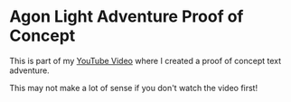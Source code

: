 # Agon Light Adventure Proof of Concept

This is part of my [YouTube Video](https://youtu.be/QIxYsg9FedA) where I created a proof of
concept text adventure.

This may not make a lot of sense if you don't watch the video first!
